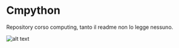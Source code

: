 # Cmpython

Repository corso computing, tanto il readme non lo legge nessuno.

![alt text](https://imgs.xkcd.com/comics/curve_fitting.png)

